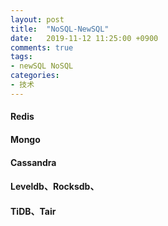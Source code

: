 ```yaml
---
layout: post
title:  "NoSQL-NewSQL"
date:   2019-11-12 11:25:00 +0900
comments: true
tags:
- newSQL NoSQL 
categories:
- 技术
---
```


#### Redis 

#### Mongo

#### Cassandra

#### Leveldb、Rocksdb、
#### TiDB、Tair
